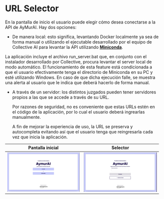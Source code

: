 # URL Selector

En la pantalla de inicio el usuario puede elegir cómo desea conectarse a la API de AyMurAI. Hay dos opciones:

- De manera local: esto significa, levantando Docker localmente ya sea de forma manual o utilizando el ejecutable desarrollado por el equipo de Collective AI para levantar la API utilizando **[Miniconda](https://docs.anaconda.com/miniconda/)**.

La aplicación incluye el archivo run_server.bat que, en conjunto con el instalador desarrollado por Collective, procura levantar el server local de modo automático. El funcionamiento de esta feature está condicionada a que el usuario efectivamente tenga el directorio de Miniconda en su PC y esté utilizando Windows. En caso de que dicha ejecución falle, se muestra una alerta al usuario que le indica que deberá hacerlo de forma manual.

- A través de un servidor: los distintos juzgados pueden tener servidores propios a las que se accede a través de su URL.

  Por razones de seguridad, no es conveniente que estas URLs estén en el código de la aplicación, por lo cual el usuario deberá ingrearlas manualmente.

  A fin de mejorar la experiencia de uso, la URL se preserva y autocompleta evitando así que el usuario tenga que reingresarla cada vez que inicia la aplicación.

| Pantalla inicial                                 | Selector                                   |
| ------------------------------------------------ | ------------------------------------------ |
| ![Pantalla inicial](./images/initial-screen.png) | ![Selector URL](./images/url-selector.png) |

